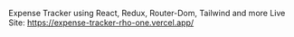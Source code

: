 Expense Tracker using React, Redux, Router-Dom, Tailwind and more
Live Site: https://expense-tracker-rho-one.vercel.app/
